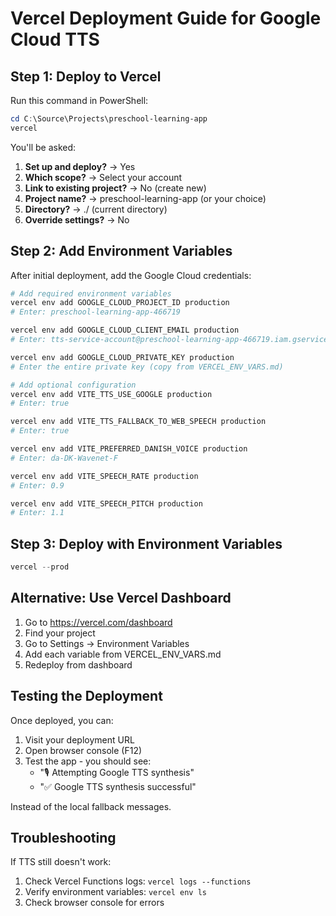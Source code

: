 # Vercel Deployment Guide for Google Cloud TTS

## Step 1: Deploy to Vercel

Run this command in PowerShell:

```powershell
cd C:\Source\Projects\preschool-learning-app
vercel
```

You'll be asked:
1. **Set up and deploy?** → Yes
2. **Which scope?** → Select your account
3. **Link to existing project?** → No (create new)
4. **Project name?** → preschool-learning-app (or your choice)
5. **Directory?** → ./ (current directory)
6. **Override settings?** → No

## Step 2: Add Environment Variables

After initial deployment, add the Google Cloud credentials:

```powershell
# Add required environment variables
vercel env add GOOGLE_CLOUD_PROJECT_ID production
# Enter: preschool-learning-app-466719

vercel env add GOOGLE_CLOUD_CLIENT_EMAIL production
# Enter: tts-service-account@preschool-learning-app-466719.iam.gserviceaccount.com

vercel env add GOOGLE_CLOUD_PRIVATE_KEY production
# Enter the entire private key (copy from VERCEL_ENV_VARS.md)

# Add optional configuration
vercel env add VITE_TTS_USE_GOOGLE production
# Enter: true

vercel env add VITE_TTS_FALLBACK_TO_WEB_SPEECH production
# Enter: true

vercel env add VITE_PREFERRED_DANISH_VOICE production
# Enter: da-DK-Wavenet-F

vercel env add VITE_SPEECH_RATE production
# Enter: 0.9

vercel env add VITE_SPEECH_PITCH production
# Enter: 1.1
```

## Step 3: Deploy with Environment Variables

```powershell
vercel --prod
```

## Alternative: Use Vercel Dashboard

1. Go to https://vercel.com/dashboard
2. Find your project
3. Go to Settings → Environment Variables
4. Add each variable from VERCEL_ENV_VARS.md
5. Redeploy from dashboard

## Testing the Deployment

Once deployed, you can:
1. Visit your deployment URL
2. Open browser console (F12)
3. Test the app - you should see:
   - "🎙️ Attempting Google TTS synthesis"
   - "✅ Google TTS synthesis successful"

Instead of the local fallback messages.

## Troubleshooting

If TTS still doesn't work:
1. Check Vercel Functions logs: `vercel logs --functions`
2. Verify environment variables: `vercel env ls`
3. Check browser console for errors
